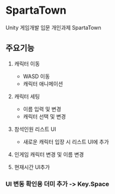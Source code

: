 # SpartaTown
 Unity 게임개발 입문 개인과제 SpartaTown

## 주요기능
1. 캐릭터 이동
   - WASD 이동
   - 캐릭터 애니메이션

2. 캐릭터 세팅
   - 이름 입력 및 변경
   - 캐릭터 선택 및 변경

3. 참석인원 리스트 UI
   - 새로운 캐릭터 입장 시 리스트 UI에 추가
    
4. 인게임 캐릭터 변경 및 이름 변경

5. 현재시간 UI추가


### UI 변동 확인용 더미 추가 -> Key.Space
